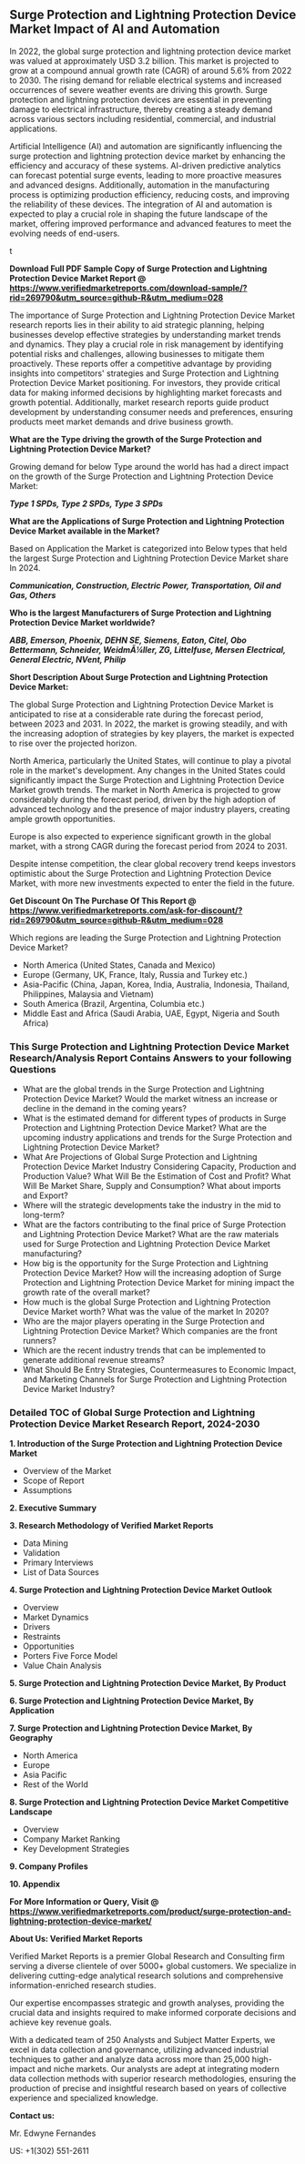 <h2>Surge Protection and Lightning Protection Device Market Impact of AI and Automation</h2><p>In 2022, the global surge protection and lightning protection device market was valued at approximately USD 3.2 billion. This market is projected to grow at a compound annual growth rate (CAGR) of around 5.6% from 2022 to 2030. The rising demand for reliable electrical systems and increased occurrences of severe weather events are driving this growth. Surge protection and lightning protection devices are essential in preventing damage to electrical infrastructure, thereby creating a steady demand across various sectors including residential, commercial, and industrial applications.</p><p>Artificial Intelligence (AI) and automation are significantly influencing the surge protection and lightning protection device market by enhancing the efficiency and accuracy of these systems. AI-driven predictive analytics can forecast potential surge events, leading to more proactive measures and advanced designs. Additionally, automation in the manufacturing process is optimizing production efficiency, reducing costs, and improving the reliability of these devices. The integration of AI and automation is expected to play a crucial role in shaping the future landscape of the market, offering improved performance and advanced features to meet the evolving needs of end-users.</p>t</p><p id="" class=""><strong>Download Full PDF Sample Copy of Surge Protection and Lightning Protection Device Market Report @ <a href="https://www.verifiedmarketreports.com/download-sample/?rid=269790&utm_source=github-R&utm_medium=028" target="_blank">https://www.verifiedmarketreports.com/download-sample/?rid=269790&utm_source=github-R&utm_medium=028</a></strong></p><p>The importance of&nbsp;Surge Protection and Lightning Protection Device Market research reports lies in their ability to aid strategic planning, helping businesses develop effective strategies by understanding market trends and dynamics. They play a crucial role in risk management by identifying potential risks and challenges, allowing businesses to mitigate them proactively. These reports offer a competitive advantage by providing insights into competitors' strategies and Surge Protection and Lightning Protection Device Market positioning. For investors, they provide critical data for making informed decisions by highlighting market forecasts and growth potential. Additionally, market research reports guide product development by understanding consumer needs and preferences, ensuring products meet market demands and drive business growth.</p><p><strong>What are the&nbsp;Type driving the growth of the Surge Protection and Lightning Protection Device Market?</strong></p><p id="" class="">Growing demand for below Type around the world has had a direct impact on the growth of the Surge Protection and Lightning Protection Device Market:</p><em><strong>Type 1 SPDs, Type 2 SPDs, Type 3 SPDs</strong></em></p><strong>What are the&nbsp;Applications&nbsp;of Surge Protection and Lightning Protection Device Market available in the Market?</strong></p><p id="" class="">Based on Application the Market is categorized into Below types that held the largest Surge Protection and Lightning Protection Device Market share In 2024.</p><em><strong>Communication, Construction, Electric Power, Transportation, Oil and Gas, Others</strong></em></p><strong>Who is the largest Manufacturers of Surge Protection and Lightning Protection Device Market worldwide?</strong></p><p><em><strong>ABB, Emerson, Phoenix, DEHN SE, Siemens, Eaton, Citel, Obo Bettermann, Schneider, WeidmÃ¼ller, ZG, Littelfuse, Mersen Electrical, General Electric, NVent, Philip</strong></em></p><p id="" class=""><strong>Short Description About Surge Protection and Lightning Protection Device Market:</strong></p><p>The global Surge Protection and Lightning Protection Device Market is anticipated to rise at a considerable rate during the forecast period, between 2023 and 2031. In 2022, the market is growing steadily, and with the increasing adoption of strategies by key players, the market is expected to rise over the projected horizon.</p><p>North America, particularly the United States, will continue to play a pivotal role in the market's development. Any changes in the United States could significantly impact the Surge Protection and Lightning Protection Device Market growth trends. The market in North America is projected to grow considerably during the forecast period, driven by the high adoption of advanced technology and the presence of major industry players, creating ample growth opportunities.</p><p>Europe is also expected to experience significant growth in the global market, with a strong CAGR during the forecast period from 2024 to 2031.</p><p>Despite intense competition, the clear global recovery trend keeps investors optimistic about the Surge Protection and Lightning Protection Device Market, with more new investments expected to enter the field in the future.</p><p id="" class=""><strong>Get Discount On The Purchase Of This Report @ <a href="https://www.verifiedmarketreports.com/ask-for-discount/?rid=269790&utm_source=github-R&utm_medium=028" target="_blank">https://www.verifiedmarketreports.com/ask-for-discount/?rid=269790&utm_source=github-R&utm_medium=028</a></strong></p>Which regions are leading the Surge Protection and Lightning Protection Device Market?</p><ul><li>North America (United States, Canada and Mexico)</li><li>Europe (Germany, UK, France, Italy, Russia and Turkey etc.)</li><li>Asia-Pacific (China, Japan, Korea, India, Australia, Indonesia, Thailand, Philippines, Malaysia and Vietnam)</li><li>South America (Brazil, Argentina, Columbia etc.)</li><li>Middle East and Africa (Saudi Arabia, UAE, Egypt, Nigeria and South Africa)</li></ul><h3 id="" class="">This Surge Protection and Lightning Protection Device Market Research/Analysis Report Contains Answers to your following Questions</h3><ul><li>What are the global trends in the Surge Protection and Lightning Protection Device Market? Would the market witness an increase or decline in the demand in the coming years?</li><li>What is the estimated demand for different types of products in Surge Protection and Lightning Protection Device Market? What are the upcoming industry applications and trends for the Surge Protection and Lightning Protection Device Market?</li><li>What Are Projections of Global Surge Protection and Lightning Protection Device Market Industry Considering Capacity, Production and Production Value? What Will Be the Estimation of Cost and Profit? What Will Be Market Share, Supply and Consumption? What about imports and Export?</li><li>Where will the strategic developments take the industry in the mid to long-term?</li><li>What are the factors contributing to the final price of Surge Protection and Lightning Protection Device Market? What are the raw materials used for Surge Protection and Lightning Protection Device Market manufacturing?</li><li>How big is the opportunity for the Surge Protection and Lightning Protection Device Market? How will the increasing adoption of Surge Protection and Lightning Protection Device Market for mining impact the growth rate of the overall market?</li><li>How much is the global Surge Protection and Lightning Protection Device Market worth? What was the value of the market In 2020?</li><li>Who are the major players operating in the Surge Protection and Lightning Protection Device Market? Which companies are the front runners?</li><li>Which are the recent industry trends that can be implemented to generate additional revenue streams?</li><li>What Should Be Entry Strategies, Countermeasures to Economic Impact, and Marketing Channels for Surge Protection and Lightning Protection Device Market Industry?</li></ul><h3 id="" class="">Detailed TOC of Global Surge Protection and Lightning Protection Device Market Research Report, 2024-2030</h3><p id="" class=""><strong>1. Introduction of the Surge Protection and Lightning Protection Device Market</strong></p><ul><li>Overview of the Market</li><li>Scope of Report</li><li>Assumptions</li></ul><p id="" class=""><strong>2. Executive Summary</strong></p><p id="" class=""><strong>3. Research Methodology of Verified Market Reports</strong></p><ul><li>Data Mining</li><li>Validation</li><li>Primary Interviews</li><li>List of Data Sources</li></ul><p id="" class=""><strong>4. Surge Protection and Lightning Protection Device Market Outlook</strong></p><ul><li>Overview</li><li>Market Dynamics</li><li>Drivers</li><li>Restraints</li><li>Opportunities</li><li>Porters Five Force Model</li><li>Value Chain Analysis</li></ul><p id="" class=""><strong>5. Surge Protection and Lightning Protection Device Market, By Product</strong></p><p id="" class=""><strong>6. Surge Protection and Lightning Protection Device Market, By Application</strong></p><p id="" class=""><strong>7. Surge Protection and Lightning Protection Device Market, By Geography</strong></p><ul><li>North America</li><li>Europe</li><li>Asia Pacific</li><li>Rest of the World</li></ul><p id="" class=""><strong>8. Surge Protection and Lightning Protection Device Market Competitive Landscape</strong></p><ul><li>Overview</li><li>Company Market Ranking</li><li>Key Development Strategies</li></ul><p id="" class=""><strong>9. Company Profiles</strong></p><p id="" class=""><strong>10. Appendix</strong></p><p id="" class=""><strong>For More Information or Query, Visit @ <a href="https://www.verifiedmarketreports.com/product/surge-protection-and-lightning-protection-device-market/" target="_blank">https://www.verifiedmarketreports.com/product/surge-protection-and-lightning-protection-device-market/</a></strong></p><p id="" class=""><strong>About Us: Verified Market Reports</strong></p><p id="" class="">Verified Market Reports is a premier Global Research and Consulting firm serving a diverse clientele of over 5000+ global customers. We specialize in delivering cutting-edge analytical research solutions and comprehensive information-enriched research studies.</p><p id="" class="">Our expertise encompasses strategic and growth analyses, providing the crucial data and insights required to make informed corporate decisions and achieve key revenue goals.</p><p id="" class="">With a dedicated team of 250 Analysts and Subject Matter Experts, we excel in data collection and governance, utilizing advanced industrial techniques to gather and analyze data across more than 25,000 high-impact and niche markets. Our analysts are adept at integrating modern data collection methods with superior research methodologies, ensuring the production of precise and insightful research based on years of collective experience and specialized knowledge.</p><p id="" class=""><strong>Contact us:</strong></p><p id="" class="">Mr. Edwyne Fernandes</p><p id="" class="">US: +1(302) 551-2611</p>